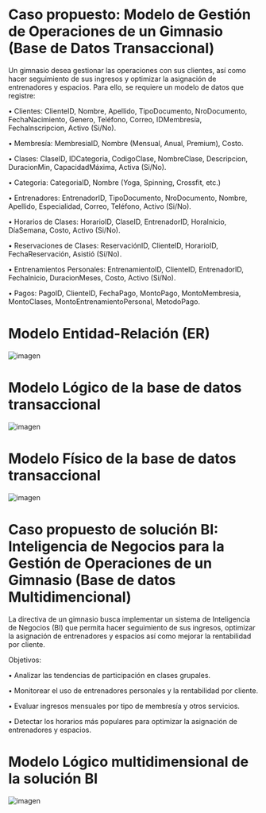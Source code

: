 # Caso propuesto: Modelo de Gestión de Operaciones de un Gimnasio (Base de Datos Transaccional)

Un gimnasio desea gestionar las operaciones con sus clientes, así como hacer seguimiento de sus ingresos y optimizar la asignación de entrenadores y espacios. Para ello, se requiere un modelo de datos que registre:

•	Clientes: ClienteID, Nombre, Apellido, TipoDocumento, NroDocumento, FechaNacimiento, Genero, Teléfono, Correo, IDMembresía, FechaInscripcion, Activo (Si/No).

•	Membresía: MembresiaID, Nombre (Mensual, Anual, Premium), Costo.

•	Clases: ClaseID, IDCategoria, CodigoClase, NombreClase, Descripcion, DuracionMin, CapacidadMáxima, Activa (Si/No).

•	Categoria: CategoriaID, Nombre (Yoga, Spinning, Crossfit, etc.)

•	Entrenadores: EntrenadorID, TipoDocumento, NroDocumento, Nombre, Apellido, Especialidad, Correo, Teléfono, Activo (Si/No).

•	Horarios de Clases: HorarioID, ClaseID, EntrenadorID, HoraInicio, DíaSemana, Costo, Activo (Si/No).

•	Reservaciones de Clases: ReservaciónID, ClienteID, HorarioID, FechaReservación, Asistió (Sí/No).

•	Entrenamientos Personales: EntrenamientoID, ClienteID, EntrenadorID, FechaInicio, DuracionMeses, Costo, Activo (Si/No).

•	Pagos: PagoID, ClienteID, FechaPago, MontoPago, MontoMembresia, MontoClases, MontoEntrenamientoPersonal, MetodoPago.


# Modelo Entidad-Relación (ER)

![imagen](https://github.com/user-attachments/assets/e1255318-f2a6-47b8-98f0-b04420521f42)


# Modelo Lógico de la base de datos transaccional

![imagen](https://github.com/user-attachments/assets/e0f497a8-b45f-4d30-9f71-ff6ab70feaa9)


# Modelo Físico de la base de datos transaccional

![imagen](https://github.com/user-attachments/assets/5b3938f4-230d-4d89-8817-c6133a0e5852)


# Caso propuesto de solución BI: Inteligencia de Negocios para la Gestión de Operaciones de un Gimnasio (Base de datos Multidimencional)

La directiva de un gimnasio busca implementar un sistema de Inteligencia de Negocios (BI) que permita hacer seguimiento de sus ingresos, optimizar la asignación de entrenadores y espacios así como mejorar la rentabilidad por cliente.

Objetivos:

•	Analizar las tendencias de participación en clases grupales.

•	Monitorear el uso de entrenadores personales y la rentabilidad por cliente.

•	Evaluar ingresos mensuales por tipo de membresía y otros servicios.

•	Detectar los horarios más populares para optimizar la asignación de entrenadores y espacios.

# Modelo Lógico multidimensional de la solución BI

![imagen](https://github.com/user-attachments/assets/b9f45105-b3cf-4a69-be24-9cc24e43cd4e)
